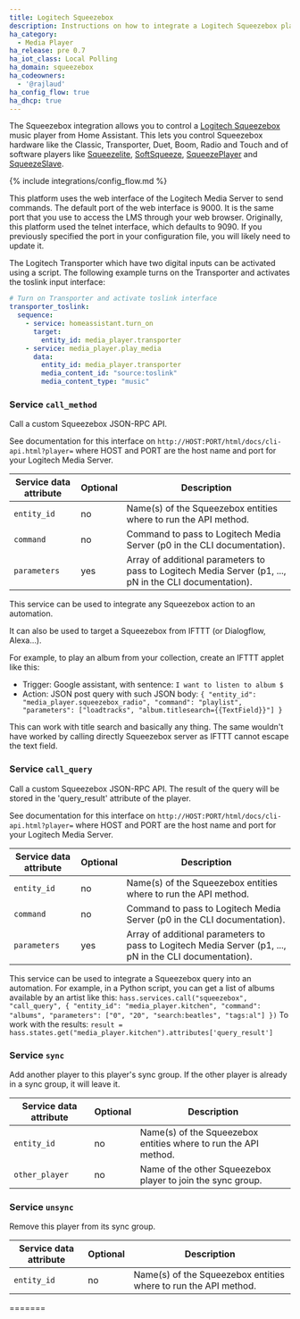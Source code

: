 ```yaml
---
title: Logitech Squeezebox
description: Instructions on how to integrate a Logitech Squeezebox player into Home Assistant.
ha_category:
  - Media Player
ha_release: pre 0.7
ha_iot_class: Local Polling
ha_domain: squeezebox
ha_codeowners:
  - '@rajlaud'
ha_config_flow: true
ha_dhcp: true
---
```


The Squeezebox integration allows you to control a [Logitech Squeezebox](https://en.wikipedia.org/wiki/Squeezebox_%28network_music_player%29) music player from Home Assistant. This lets you control Squeezebox hardware like the Classic, Transporter, Duet, Boom, Radio and Touch and of software players like [Squeezelite](https://github.com/ralph-irving/squeezelite), [SoftSqueeze](http://softsqueeze.sourceforge.net/), [SqueezePlayer](https://play.google.com/store/apps/details?id=de.bluegaspode.squeezeplayer) and [SqueezeSlave](https://forums.slimdevices.com/showthread.php?93607-ANNOUNCE-Squeezeslave-1-2-released).

{% include integrations/config_flow.md %}

<div class='note'>
This platform uses the web interface of the Logitech Media Server to send commands. The default port of the web interface is 9000. It is the same port that you use to access the LMS through your web browser. Originally, this platform used the telnet interface, which defaults to 9090. If you previously specified the port in your configuration file, you will likely need to update it.
</div>

The Logitech Transporter which have two digital inputs can be activated using a script. The following example turns on the Transporter and activates the toslink input interface:

```yaml
# Turn on Transporter and activate toslink interface
transporter_toslink:
  sequence:
    - service: homeassistant.turn_on
      target:
        entity_id: media_player.transporter
    - service: media_player.play_media
      data:
        entity_id: media_player.transporter
        media_content_id: "source:toslink"
        media_content_type: "music"
```

### Service `call_method`

Call a custom Squeezebox JSON-RPC API.

See documentation for this interface on `http://HOST:PORT/html/docs/cli-api.html?player=` where HOST and PORT are the host name and port for your Logitech Media Server.

| Service data attribute | Optional | Description |
| ---------------------- | -------- | ----------- |
| `entity_id` | no | Name(s) of the Squeezebox entities where to run the API method.
| `command` | no | Command to pass to Logitech Media Server (p0 in the CLI documentation).
| `parameters` | yes | Array of additional parameters to pass to Logitech Media Server (p1, ..., pN in the CLI documentation).

This service can be used to integrate any Squeezebox action to an automation.

It can also be used to target a Squeezebox from IFTTT (or Dialogflow, Alexa...).

For example, to play an album from your collection, create an IFTTT applet like this:

- Trigger: Google assistant, with sentence: `I want to listen to album $`
- Action: JSON post query with such JSON body:
`{ "entity_id": "media_player.squeezebox_radio", "command": "playlist", "parameters": ["loadtracks", "album.titlesearch={{TextField}}"] }`

This can work with title search and basically any thing. The same wouldn't have worked by calling directly Squeezebox server as IFTTT cannot escape the text field.

### Service `call_query`

Call a custom Squeezebox JSON-RPC API. The result of the query will be stored in the 'query_result' attribute of the player.

See documentation for this interface on `http://HOST:PORT/html/docs/cli-api.html?player=` where HOST and PORT are the host name and port for your Logitech Media Server.

| Service data attribute | Optional | Description |
| ---------------------- | -------- | ----------- |
| `entity_id` | no | Name(s) of the Squeezebox entities where to run the API method.
| `command` | no | Command to pass to Logitech Media Server (p0 in the CLI documentation).
| `parameters` | yes | Array of additional parameters to pass to Logitech Media Server (p1, ..., pN in the CLI documentation).

This service can be used to integrate a Squeezebox query into an automation. For example, in a Python script, you can get a list of albums available by an artist like this:
`hass.services.call("squeezebox", "call_query", { "entity_id": "media_player.kitchen", "command": "albums", "parameters": ["0", "20", "search:beatles", "tags:al"] })`
To work with the results:
`result = hass.states.get("media_player.kitchen").attributes['query_result']`

### Service `sync`

Add another player to this player's sync group. If the other player is already in a sync group, it will leave it.

| Service data attribute | Optional | Description |
| ---------------------- | -------- | ----------- |
| `entity_id` | no | Name(s) of the Squeezebox entities where to run the API method.
| `other_player` | no | Name of the other Squeezebox player to join the sync group.

### Service `unsync`

Remove this player from its sync group.

| Service data attribute | Optional | Description |
| ---------------------- | -------- | ----------- |
| `entity_id` | no | Name(s) of the Squeezebox entities where to run the API method.
=======
